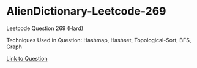 # AlienDictionary-Leetcode-269

Leetcode Question 269 (Hard)

Techniques Used in Question: 
Hashmap, Hashset, Topological-Sort, BFS, Graph

[Link to Question](https://leetcode.com/problems/alien-dictionary/)
